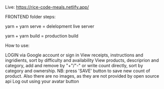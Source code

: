 Live: https://rice-code-meals.netlify.app/

FRONTEND folder steps:

yarn + yarn serve = delelopment live server

yarn + yarn build = production build

How to use:

LOGIN via Google account or sign in
View receipts, instructions and ingridients, sort by difficulty and availability
View products, descriprion and category, add and remove by "+"/"-" or write count directly, sort by category and ownership. NB: press 'SAVE' button to save new count of product. Also there are no images, as they are not provided by open source api
Log out using your avatar button
